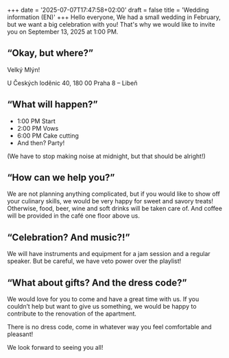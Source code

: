 +++
date = '2025-07-07T17:47:58+02:00'
draft = false
title = 'Wedding information (EN)'
+++
Hello everyone,
We had a small wedding in February, but we want a big celebration with you! That's why we would like to invite you on September 13, 2025 at 1:00 PM.

## “Okay, but where?”

Velký Mlýn!

U Českých loděnic 40, 180 00 Praha 8 – Libeň    

## “What will happen?”

* 1:00 PM Start
* 2:00 PM Vows
* 6:00 PM Cake cutting
* And then? Party!

(We have to stop making noise at midnight, but that should be alright!)

## “How can we help you?”

We are not planning anything complicated, but if you would like to show off your culinary skills, we would be very happy for sweet and savory treats!
Otherwise, food, beer, wine and soft drinks will be taken care of. And coffee will be provided in the café one floor above us.

## “Celebration? And music?!”

We will have instruments and equipment for a jam session and a regular speaker. But be careful, we have veto power over the playlist!

## “What about gifts? And the dress code?”

We would love for you to come and have a great time with us. If you couldn’t help but want to give us something, we would be happy to contribute to the renovation of the apartment.

There is no dress code, come in whatever way you feel comfortable and pleasant!

We look forward to seeing you all!
